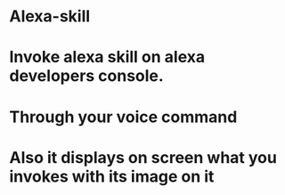 # Alexa-skill
 # Invoke alexa skill on alexa developers console.
# Through your voice command 
# Also it displays on screen what you invokes with its image on it
